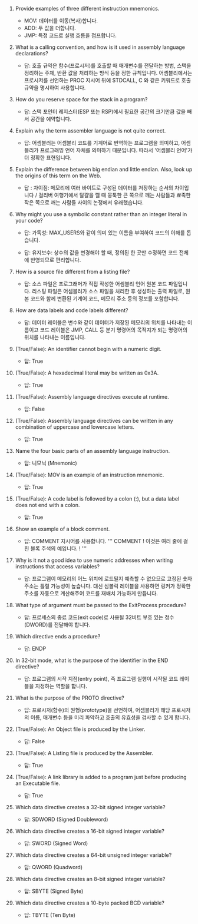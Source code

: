 1. Provide examples of three different instruction mnemonics.
	- MOV: 데이터를 이동(복사)합니다.
	- ADD: 두 값을 더합니다.
	- JMP: 특정 코드로 실행 흐름을 점프합니다.

2. What is a calling convention, and how is it used in assembly language declarations?
	- 답: 호출 규약은 함수(프로시저)를 호출할 때 매개변수를 전달하는 방법, 스택을 정리하는 주체, 반환 값을 처리하는 방식 등을 정한 규칙입니다. 어셈블리에서는 프로시저를 선언하는 PROC 지시어 뒤에 STDCALL, C 와 같은 키워드로 호출 규약을 명시하여 사용합니다.

3. How do you reserve space for the stack in a program?
	- 답: 스택 포인터 레지스터(ESP 또는 RSP)에서 필요한 공간의 크기만큼 값을 빼서 공간을 예약합니다.

4. Explain why the term assembler language is not quite correct.
	- 답: 어셈블러는 어셈블리 코드를 기계어로 번역하는 프로그램을 의미하고, 어셈블리가 프로그래밍 언어 자체를 의미하기 때문입니다. 따라서 '어셈블리 언어'가 더 정확한 표현입니다.

5. Explain the difference between big endian and little endian. Also, look up the origins of this term on the Web.
	- 답	: 차이점: 메모리에 여러 바이트로 구성된 데이터를 저장하는 순서의 차이입니다 / 걸리버 여행기에서 달걀을 깰 때 뭉툭한 큰 쪽으로 깨는 사람들과 뾰족한 작은 쪽으로 깨는 사람들 사이의 논쟁에서 유래했습니다.

6. Why might you use a symbolic constant rather than an integer literal in your code?
	- 답: 가독성: MAX_USERS와 같이 의미 있는 이름을 부여하여 코드의 이해를 돕습니다.

	- 답: 유지보수: 상수의 값을 변경해야 할 때, 정의된 한 곳만 수정하면 코드 전체에 반영되므로 편리합니다.

7. How is a source file different from a listing file?
	- 답: 소스 파일은 프로그래머가 직접 작성한 어셈블리 언어 원본 코드 파일입니다. 리스팅 파일은 어셈블러가 소스 파일을 처리한 후 생성하는 출력 파일로, 원본 코드와 함께 변환된 기계어 코드, 메모리 주소 등의 정보를 포함합니다.

8. How are data labels and code labels different?
	- 답: 데이터 레이블은 변수와 같이 데이터가 저장된 메모리의 위치를 나타내는 이름이고 코드 레이블은 JMP, CALL 등 분기 명령어의 목적지가 되는 명령어의 위치를 나타내는 이름입니다.

9. (True/False): An identifier cannot begin with a numeric digit.
	- 답: True

10. (True/False): A hexadecimal literal may be written as 0x3A.
	- 답: True

11. (True/False): Assembly language directives execute at runtime.
	- 답: False

12. (True/False): Assembly language directives can be written in any combination of uppercase and lowercase letters.
	- 답: True

13. Name the four basic parts of an assembly language instruction.
	- 답: 니모닉 (Mnemonic)

14. (True/False): MOV is an example of an instruction mnemonic.
	- 답: True

15. (True/False): A code label is followed by a colon (:), but a data label does not end with a colon.
	- 답: True

16. Show an example of a block comment.
	- 답: COMMENT 지시어를 사용합니다.
	'''
	COMMENT !
	이것은 여러 줄에 걸친
	블록 주석의 예입니다.
	!
	'''

17. Why is it not a good idea to use numeric addresses when writing instructions that access variables?
	- 답: 프로그램이 메모리의 어느 위치에 로드될지 예측할 수 없으므로 고정된 숫자 주소는 틀릴 가능성이 높습니다. 대신 심볼릭 레이블을 사용하면 링커가 정확한 주소를 자동으로 계산해주어 코드를 재배치 가능하게 만듭니다.

18. What type of argument must be passed to the ExitProcess procedure?
	- 답: 프로세스의 종료 코드(exit code)로 사용될 32비트 부호 있는 정수(DWORD)를 전달해야 합니다.

19. Which directive ends a procedure?
	- 답: ENDP

20. In 32-bit mode, what is the purpose of the identifier in the END directive?
	- 답: 프로그램의 시작 지점(entry point), 즉 프로그램 실행이 시작될 코드 레이블을 지정하는 역할을 합니다.

21. What is the purpose of the PROTO directive?
	- 답: 프로시저(함수)의 원형(prototype)을 선언하여, 어셈블러가 해당 프로시저의 이름, 매개변수 등을 미리 파악하고 호출의 유효성을 검사할 수 있게 합니다.

22. (True/False): An Object file is produced by the Linker.
	- 답: False

23. (True/False): A Listing file is produced by the Assembler.
	- 답: True

24. (True/False): A link library is added to a program just before producing an Executable file.
	- 답: True

25. Which data directive creates a 32-bit signed integer variable?
	- 답: SDWORD (Signed Doubleword)

26. Which data directive creates a 16-bit signed integer variable?
	- 답: SWORD (Signed Word)

27. Which data directive creates a 64-bit unsigned integer variable?
	- 답: QWORD (Quadword)

28. Which data directive creates an 8-bit signed integer variable?
	- 답: SBYTE (Signed Byte)

29. Which data directive creates a 10-byte packed BCD variable?
	- 답: TBYTE (Ten Byte)
